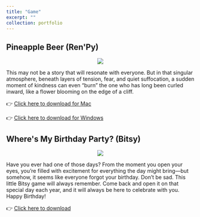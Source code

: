 ```yaml
---
title: "Game"
excerpt: ""
collection: portfolio
---
```


<h2>Pineapple Beer (Ren'Py) </h2>

<p align="center">
  <img src="/aboutiris/images/pineapple_cover.png"/>
</p>

<p>
This may not be a story that will resonate with everyone. But in that singular atmosphere, beneath layers of tension, fear, and quiet suffocation, a sudden moment of kindness can even “burn” the one who has long been curled inward, like a flower blooming on the edge of a cliff.
</p>

<p>
👉 <a href="https://github.com/irischen09/aboutiris/releases/download/Pineapple_Beer/PineappleBeer-mac.zip" download>Click here to download for Mac</a>
</p>

<p>
👉 <a href="https://github.com/irischen09/aboutiris/releases/download/Pineapple_Beer_Windows/PineappleBeer-pc.zip" download>Click here to download for Windows</a>
</p>


<h2>Where's My Birthday Party? (Bitsy)</h2>

<p align="center">
  <img src="/aboutiris/images/birthday.png"/>
</p>
<p>
Have you ever had one of those days? From the moment you open your eyes, you’re filled with excitement for everything the day might bring—but somehow, it seems like everyone forgot your birthday.
Don’t be sad. This little Bitsy game will always remember. Come back and open it on that special day each year, and it will always be here to celebrate with you. 
Happy Birthday!
</p>

<p>
👉 <a href="aboutiris/files/where_s_my_birthday_party_.html" download>Click here to download</a>
</p>
